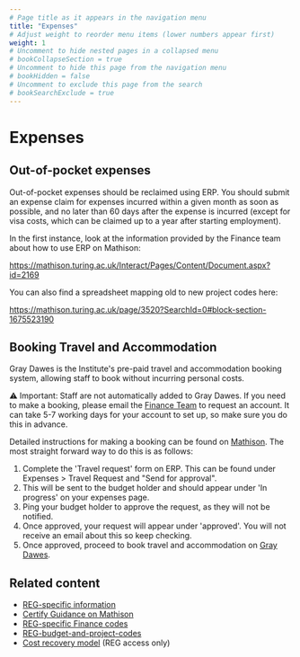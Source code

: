 ```yaml
---
# Page title as it appears in the navigation menu
title: "Expenses"
# Adjust weight to reorder menu items (lower numbers appear first)
weight: 1
# Uncomment to hide nested pages in a collapsed menu
# bookCollapseSection = true
# Uncomment to hide this page from the navigation menu
# bookHidden = false
# Uncomment to exclude this page from the search
# bookSearchExclude = true
---
```


# Expenses

## Out-of-pocket expenses

Out-of-pocket expenses should be reclaimed using ERP. You should submit an expense claim for expenses incurred within a given month as soon as possible, and no later than 60 days after the expense is incurred (except for visa costs, which can be claimed up to a year after starting employment).

In the first instance, look at the information provided by the Finance team about how to use ERP on Mathison:

<!-- This link still gives info about Certify but I've added a comment on the page to ask them to update it -->
https://mathison.turing.ac.uk/Interact/Pages/Content/Document.aspx?id=2169

You can also find a spreadsheet mapping old to new project codes here:

https://mathison.turing.ac.uk/page/3520?SearchId=0#block-section-1675523190

## Booking Travel and Accommodation

Gray Dawes is the Institute's pre-paid travel and accommodation booking system, allowing staff to book without incurring personal costs.

:warning: Important: Staff are not automatically added to Gray Dawes.
If you need to make a booking, please email the [Finance Team](mailto:expense@turing.ac.uk) to request an account.
It can take 5-7 working days for your account to set up, so make sure you do this in advance.

Detailed instructions for making a booking can be found on [Mathison](https://mathison.turing.ac.uk/page/2738). <!-- This link still gives info about the Docusign method but I've added a comment on the page to ask them to update it-->
The most straight forward way to do this is as follows:

1. Complete the 'Travel request' form on ERP. This can be found under Expenses > Travel Request and "Send for approval".
1. This will be sent to the budget holder and should appear under 'In progress' on your expenses page.
1. Ping your budget holder to approve the request, as they will not be notified.
1. Once approved, your request will appear under 'approved'. You will not receive an email about this so keep checking.
1. Once approved, proceed to book travel and accommodation on [Gray Dawes](https://www.atriis.app/home).

## Related content

- [REG-specific information](https://github.com/alan-turing-institute/research-engineering-group/wiki/Reclaiming-out-of-pocket-expenses)
- [Certify Guidance on Mathison](https://mathison.turing.ac.uk/Interact/Pages/Content/Document.aspx?id=2169)
- [REG-specific Finance codes](https://github.com/alan-turing-institute/research-engineering-group/wiki/REG-specific-finance-codes)
- [REG-budget-and-project-codes](https://github.com/alan-turing-institute/research-engineering-group/wiki/REG-budget-and-project-codes)
- [Cost recovery model](https://github.com/alan-turing-institute/Hut23/wiki/REG-cost-recovery) (REG access only)
